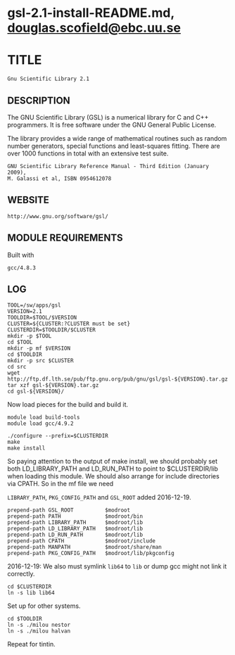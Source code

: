 # gsl-2.1-install-README.md, douglas.scofield@ebc.uu.se

TITLE
=====

    Gnu Scientific Library 2.1

DESCRIPTION
-----------

The GNU Scientific Library (GSL) is a numerical library for C and C++
programmers. It is free software under the GNU General Public License.

The library provides a wide range of mathematical routines such as random
number generators, special functions and least-squares fitting. There are over
1000 functions in total with an extensive test suite.

    GNU Scientific Library Reference Manual - Third Edition (January 2009),
    M. Galassi et al, ISBN 0954612078

WEBSITE
-------

    http://www.gnu.org/software/gsl/

MODULE REQUIREMENTS
-------------------

Built with

    gcc/4.8.3


LOG
---

    TOOL=/sw/apps/gsl
    VERSION=2.1
    TOOLDIR=$TOOL/$VERSION
    CLUSTER=${CLUSTER:?CLUSTER must be set}
    CLUSTERDIR=$TOOLDIR/$CLUSTER
    mkdir -p $TOOL
    cd $TOOL
    mkdir -p mf $VERSION
    cd $TOOLDIR
    mkdir -p src $CLUSTER 
    cd src
    wget http://ftp.df.lth.se/pub/ftp.gnu.org/pub/gnu/gsl/gsl-${VERSION}.tar.gz
    tar xzf gsl-${VERSION}.tar.gz 
    cd gsl-${VERSION}/

Now load pieces for the build and build it.

    module load build-tools
    module load gcc/4.9.2

    ./configure --prefix=$CLUSTERDIR
    make
    make install

So paying attention to the output of make install, we should probably set both
LD_LIBRARY_PATH and LD_RUN_PATH to point to $CLUSTERDIR/lib when loading this 
module.  We should also arrange for include directories via CPATH.  So in the
mf file we need

`LIBRARY_PATH`, `PKG_CONFIG_PATH` and `GSL_ROOT` added 2016-12-19.

    prepend-path GSL_ROOT          $modroot
    prepend-path PATH              $modroot/bin
    prepend-path LIBRARY_PATH      $modroot/lib
    prepend-path LD_LIBRARY_PATH   $modroot/lib
    prepend-path LD_RUN_PATH       $modroot/lib
    prepend-path CPATH             $modroot/include
    prepend-path MANPATH           $modroot/share/man
    prepend-path PKG_CONFIG_PATH   $modroot/lib/pkgconfig

2016-12-19: We also must symlink `lib64` to `lib` or dump gcc might not link it correctly.

    cd $CLUSTERDIR
    ln -s lib lib64

Set up for other systems.

    cd $TOOLDIR
    ln -s ./milou nestor
    ln -s ./milou halvan

Repeat for tintin.


